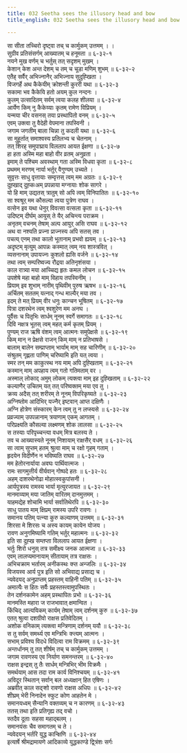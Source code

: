 ```yaml
---
title: 032 Seetha sees the illusory head and bow
title_english: 032 Seetha sees the illusory head and bow

---
```

सा सीता तच्चिरो दृष्ट्वा तच् च कार्मुकम् उत्तमम् । ।  
सुग्रीव प्रतिसंसर्गम् आख्यातम् च हनूमता ॥ ६-३२-१  
नयने मुख वर्णम् च भर्तुस् तत् सदृशम् मुखम् ।  
केशान् केश अन्त देशम् च तम् च चूडा मणिम् शुभम् ॥ ६-३२-२  
एतैह् सर्वैर् अभिज्नानैर् अभिज्नाय सुदुह्खिता ।  
विजगर्हे अथ कैकेयीम् क्रोशन्ती कुररी यथा ॥ ६-३२-३  
सकामा भव कैकेयि हतो अयम् कुल नन्दनः ।  
कुलम् उत्सादितम् सर्वम् त्वया कलह शीलया ॥ ६-३२-४  
आर्येण किम् नु कैकेय्याः कृतम् रामेण विप्रियम् ।  
यन्मया चीर वसनस् तया प्रस्थापितो वनम् ॥ ६-३२-५  
एवम् उक्त्वा तु वैदेही वेपमाना तपस्विनी ।  
जगाम जगतीम् बाला चिन्ना तु कदली यथा ॥ ६-३२-६  
सा मुहूर्तात् समाश्वस्य प्रतिलभ्य च चेतनाम् ।  
तत् शिरह् समुपाघ्राय विललाप आयत ईक्षणा ॥ ६-३२-७  
हा हता अस्मि महा बाहो वीर व्रतम् अनुव्रता ।  
इमाम् ते पश्चिम अवस्थाम् गता अस्मि विधवा कृता ॥ ६-३२-८  
प्रथमम् मरणम् नार्या भर्तुर् वैगुण्यम् उच्यते ।  
सुवृत्तः साधु वृत्तायाः सम्वृत्तस् त्वम् मम अग्रतः ॥ ६-३२-९  
दुह्खाद् दुह्कःअम् प्रपन्नाया मग्नायाः शोक सागरे ।  
यो हि माम् उद्यतस् त्रातुम् सो अपि त्वम् विनिपातितः ॥ ६-३२-१०  
सा श्वश्रूर् मम कौसल्या त्वया पुत्रेण राघव ।  
वत्सेन इव यथा धेनुर् विवत्सा वत्सला कृता ॥ ६-३२-११  
उदिष्टम् दीर्घम् आयुस् ते यैर् अचिन्त्य पराक्रम ।  
अनृतम् वचनम् तेषाम् अल्प आयुर् असि राघव ॥ ६-३२-१२  
अथ वा नश्यति प्रज्ना प्राज्नस्य अपि सतस् तव ।  
पचत्य् एनम् तथा कालो भूतानाम् प्रभवो ह्ययम् ॥ ६-३२-१३  
अदृष्टम् मृत्युम् आपन्नः कस्मात् त्वम् नय शास्त्रवित् ।  
व्यसनानाम् उपायज्नः कुशलो ह्यसि वर्जने ॥ ६-३२-१४  
तथा त्वम् सम्परिष्वज्य रौद्रया अतिनृशंसया ।  
काल रात्र्या मया आच्चिद्य हृतः कमल लोचन ॥ ६-३२-१५  
उपशेषे महा बाहो माम् विहाय तपस्विनीम् ।  
प्रियाम् इव शुभाम् नारीम् पृथिवीम् पुरुष ऋषभ ॥ ६-३२-१६  
अर्चितम् सततम् यत्नाद् गन्ध माल्यैर् मया तव ।  
इदम् ते मत् प्रियम् वीर धनुः कान्चन भूषितम् ॥ ६-३२-१७  
पित्रा दशरथेन त्वम् श्वशुरेण मम अनघ ।  
पूर्वैसः च पितृभिः सार्धम् नूनम् स्वर्गे समागतः ॥ ६-३२-१८  
दिवि नक्षत्र भूतस् त्वम् महत् कर्म कृतम् प्रियम् ।  
पुण्यम् राज ऋषि वंशम् त्वम् आत्मनः समुपेक्षसे ॥ ६-३२-१९  
किम् मान् न प्रेक्षसे राजन् किम् माम् न प्रतिभाषसे ।  
बालाम् बालेन सम्प्राप्ताम् भार्याम् माम् सह चारिणीम् ॥ ६-३२-२०  
संश्रुतम् गृह्णता पाणिम् चरिष्यामि इति यत् त्वया ।  
स्मर तन् मम काकुत्स्थ नय माम् अपि दुह्खिताम् ॥ ६-३२-२१  
कस्मान् माम् अपहाय त्वम् गतो गतिमताम् वर ।  
अस्माल् लोकाद् अमुम् लोकम् त्यक्त्वा माम् इह दुह्खिताम् ॥ ६-३२-२२  
कल्याणैर् उचितम् यत् तत् परिष्वक्तम् मया एव तु ।  
क्रव्य अदैस् तत् शरीरम् ते नूनम् विपरिकृष्यते ॥ ६-३२-२३  
अग्निष्तोम आदिभिर् यज्नैर् इष्टवान् आप्त दक्षिणैः ।  
अग्नि होत्रेण संस्कारम् केन त्वम् तु न लप्स्यसे ॥ ६-३२-२४  
प्रव्रज्याम् उपपन्नानाम् त्रयाणाम् एकम् आगतम् ।  
परिप्रक्ष्यति कौसल्या लक्ष्मणम् शोक लालसा ॥ ६-३२-२५  
स तस्याः परिपृच्चन्त्या वधम् मित्र बलस्य ते ।  
तव च आख्यास्यते नूनम् निशायाम् राक्षसैर् वधम् ॥ ६-३२-२६  
सा त्वाम् सुप्तम् हतम् श्रुत्वा माम् च रक्षो गृहम् गताम् ।  
हृदयेन विदीर्णेन न भविष्यति राघव ॥ ६-३२-२७  
मम हेतोरनार्याया अवघः पार्थिवात्मजः ।  
रामः सागमुत्तीर्य वीर्यवान् गोष्पदे हतः ॥ ६-३२-२८  
अहम् दाशरथेनोढा मोहात्स्वकुपांसनी ।  
आर्यपुत्रस्य रामस्य भार्या मृत्युरजायत ॥ ६-३२-२९  
मानमाव्याम् मया जातिम् वारितम् दानमुत्तमम् ।  
याहमद्येह शोचामि भार्या सर्वातिथेरपि ॥ ६-३२-३०  
साधु पातय माम् क्षिप्रम् रामस्य उपरि रावणः ।  
समानय पतिम् पत्न्या कुरु कल्याणम् उत्तमम् ॥ ६-३२-३१  
शिरसा मे शिरसः च अस्य कायम् कायेन योजय ।  
रावण अनुगमिष्यामि गतिम् भर्तुर् महात्मनः ॥ ६-३२-३२  
इति सा दुह्ख सम्तप्ता विललाप आयत ईक्षणा ।  
भर्तुः शिरो धनुस् तत्र समीक्ष्य जनक आत्मजा ॥ ६-३२-३३  
एवम् लालप्यमानायाम् सीतायाम् तत्र राक्षसः ।  
अभिचक्राम भर्तारम् अनीकस्थः क्ऱ्त अन्जलिः ॥ ६-३२-३४  
विजयस्व आर्य पुत्र इति सो अभिवाद्य प्रसाद्य च ।  
न्यवेदयद् अनुप्राप्तम् प्रहस्तम् वाहिनी पतिम् ॥ ६-३२-३५  
अमात्यैः स हितः सर्वैः प्रहस्तस्त्वामुपस्थितः ।  
तेन दर्शनकामेन अहम् प्रस्थापितः प्रभो ॥ ६-३२-३६  
मानमस्ति महारा ज राजभावात् क्षमान्वित ।  
किंचिद् आत्ययिकम् कार्यम् तेषाम् त्वम् दर्शनम् कुरु ॥ ६-३२-३७  
एतत् श्रुत्वा दशग्रीवो राक्षस प्रतिवेदितम् ।  
अशोक वनिकाम् त्यक्त्वा मन्त्रिणाम् दर्शनम् ययौ ॥ ६-३२-३८  
स तु सर्वम् समर्थ्य एव मन्त्रिभिः क्ऱ्त्यम् आत्मनः ।  
सभाम् प्रविश्य विदधे विदित्वा राम विक्रमम् ॥ ६-३२-३९  
अन्तर्धानम् तु तत् शीर्षम् तच् च कार्मुकम् उत्तमम् ।  
जगाम रावणस्य एव निर्याण समनन्तरम् ॥ ६-३२-४०  
राक्षस इन्द्रस् तु तैः सार्धम् मन्त्रिभिर् भीम विक्रमैः ।  
समर्थयाम् आस तदा राम कार्य विनिश्चयम् ॥ ६-३२-४१  
अविदूर स्थितान् सर्वान् बल अध्यक्षान् हित एषिणः ।  
अब्रवीत् काल सद्ऱ्शो रावणो राक्षस अधिपः ॥ ६-३२-४२  
शीघ्रम् भेरी निनादेन स्फुट कोण आहतेन मे ।  
समानयध्वम् सैन्यानि वक्तव्यम् च न कारणम् ॥ ६-३२-४३  
ततस् तथा इति प्रतिगृह्य तद् वचो ।  
स्तदैव दूताः सहसा महाद्बलम् ।  
समानयंसः चैव समागतम् च ते ।  
न्यवेदयन् भर्तरि युद्ध कान्क्षिणि ॥ ६-३२-४४  
इत्यार्षे श्रीमद्रामायणे आदिकाव्ये युद्धकाण्डे द्व्त्रिंशः सर्गः